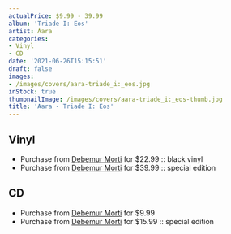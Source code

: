 ```yaml
---
actualPrice: $9.99 - 39.99
album: 'Triade I: Eos'
artist: Aara
categories:
- Vinyl
- CD
date: '2021-06-26T15:15:51'
draft: false
images:
- /images/covers/aara-triade_i:_eos.jpg
inStock: true
thumbnailImage: /images/covers/aara-triade_i:_eos-thumb.jpg
title: 'Aara - Triade I: Eos'
---
```


## Vinyl
* Purchase from [Debemur Morti](https://debemurmorti.aisamerch.com/item/96822) for $22.99 :: black vinyl
* Purchase from [Debemur Morti](https://debemurmorti.aisamerch.com/item/96824) for $39.99 :: special edition
## CD
* Purchase from [Debemur Morti](https://debemurmorti.aisamerch.com/item/96825) for $9.99
* Purchase from [Debemur Morti](https://debemurmorti.aisamerch.com/item/96826) for $15.99 :: special edition
